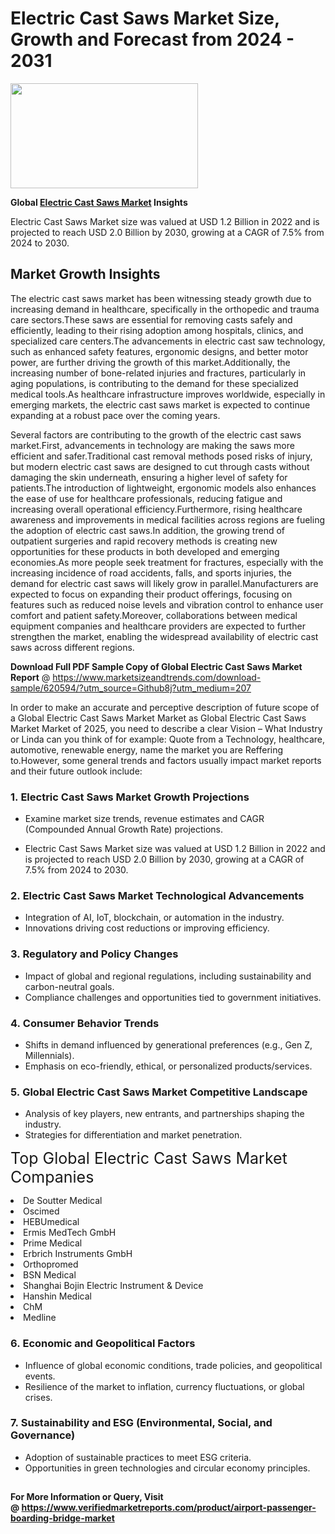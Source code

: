<H1>Electric Cast Saws Market Size, Growth and Forecast from 2024 - 2031</H1><img class="aligncenter size-medium wp-image-584254" src="https://thirdeyenews.in/wp-content/uploads/2024/09/Global-Market-Research-300x168.jpeg" alt="" width="300" height="168" /><p><strong>Global&nbsp;<a href="https://www.marketsizeandtrends.com/download-sample/620594/?utm_source=Github8j?utm_medium=207">Electric Cast Saws Market</a> Insights</strong></p><p>Electric Cast Saws Market size was valued at USD 1.2 Billion in 2022 and is projected to reach USD 2.0 Billion by 2030, growing at a CAGR of 7.5% from 2024 to 2030.</p><p><h2>Market Growth Insights</h2> <p>The electric cast saws market has been witnessing steady growth due to increasing demand in healthcare, specifically in the orthopedic and trauma care sectors.These saws are essential for removing casts safely and efficiently, leading to their rising adoption among hospitals, clinics, and specialized care centers.The advancements in electric cast saw technology, such as enhanced safety features, ergonomic designs, and better motor power, are further driving the growth of this market.Additionally, the increasing number of bone-related injuries and fractures, particularly in aging populations, is contributing to the demand for these specialized medical tools.As healthcare infrastructure improves worldwide, especially in emerging markets, the electric cast saws market is expected to continue expanding at a robust pace over the coming years.</p> <p>Several factors are contributing to the growth of the electric cast saws market.First, advancements in technology are making the saws more efficient and safer.Traditional cast removal methods posed risks of injury, but modern electric cast saws are designed to cut through casts without damaging the skin underneath, ensuring a higher level of safety for patients.The introduction of lightweight, ergonomic models also enhances the ease of use for healthcare professionals, reducing fatigue and increasing overall operational efficiency.Furthermore, rising healthcare awareness and improvements in medical facilities across regions are fueling the adoption of electric cast saws.In addition, the growing trend of outpatient surgeries and rapid recovery methods is creating new opportunities for these products in both developed and emerging economies.As more people seek treatment for fractures, especially with the increasing incidence of road accidents, falls, and sports injuries, the demand for electric cast saws will likely grow in parallel.Manufacturers are expected to focus on expanding their product offerings, focusing on features such as reduced noise levels and vibration control to enhance user comfort and patient safety.Moreover, collaborations between medical equipment companies and healthcare providers are expected to further strengthen the market, enabling the widespread availability of electric cast saws across different regions.<p><span class=""><strong>Download Full PDF Sample Copy of Global Electric Cast Saws Market Report</strong> @ <a href="https://www.marketsizeandtrends.com/download-sample/620594/?utm_source=Github8j?utm_medium=207" target="_blank">https://www.marketsizeandtrends.com/download-sample/620594/?utm_source=Github8j?utm_medium=207</a></span></p><p>In order to make an accurate and perceptive description of future scope of a Global&nbsp;Electric Cast Saws Market Market as Global&nbsp;Electric Cast Saws Market Market of 2025, you need to describe a clear Vision &ndash; What Industry or Linda can you think of for example: Quote from a Technology, healthcare, automotive, renewable energy, name the market you are Reffering to.However, some general trends and factors usually impact market reports and their future outlook include:</p><h3>1.&nbsp;<strong>Electric Cast Saws Market Growth Projections</strong></h3><ul><li>Examine market size trends, revenue estimates and CAGR (Compounded Annual Growth Rate) projections.</li><li><p>Electric Cast Saws Market size was valued at USD 1.2 Billion in 2022 and is projected to reach USD 2.0 Billion by 2030, growing at a CAGR of 7.5% from 2024 to 2030.</p></li></ul><h3>2.&nbsp;<strong>Electric Cast Saws Market Technological Advancements</strong></h3><ul><li>Integration of AI, IoT, blockchain, or automation in the industry.</li><li>Innovations driving cost reductions or improving efficiency.</li></ul><h3>3.&nbsp;<strong>Regulatory and Policy Changes</strong></h3><ul><li>Impact of global and regional regulations, including sustainability and carbon-neutral goals.</li><li>Compliance challenges and opportunities tied to government initiatives.</li></ul><h3>4.&nbsp;<strong>Consumer Behavior Trends</strong></h3><ul><li>Shifts in demand influenced by generational preferences (e.g., Gen Z, Millennials).</li><li>Emphasis on eco-friendly, ethical, or personalized products/services.</li></ul><h3>5.&nbsp;<strong>Global Electric Cast Saws Market Competitive Landscape</strong></h3><ul><li>Analysis of key players, new entrants, and partnerships shaping the industry.</li><li>Strategies for differentiation and market penetration.</li></ul><p data-pm-slice="1 1 []"><span style="color: inherit; font-family: inherit; font-size: 25px;">Top Global Electric Cast Saws Market Companies</span></p><div class="" data-test-id=""><p><li>De Soutter Medical</li><li> Oscimed</li><li> HEBUmedical</li><li> Ermis MedTech GmbH</li><li> Prime Medical</li><li> Erbrich Instruments GmbH</li><li> Orthopromed</li><li> BSN Medical</li><li> Shanghai Bojin Electric Instrument & Device</li><li> Hanshin Medical</li><li> ChM</li><li> Medline</li></p></div><h3>6.&nbsp;<strong>Economic and Geopolitical Factors</strong></h3><ul><li>Influence of global economic conditions, trade policies, and geopolitical events.</li><li>Resilience of the market to inflation, currency fluctuations, or global crises.</li></ul><h3>7.&nbsp;<strong>Sustainability and ESG (Environmental, Social, and Governance)</strong></h3><ul><li>Adoption of sustainable practices to meet ESG criteria.</li><li>Opportunities in green technologies and circular economy principles.</li></ul><h2><strong style="font-size: 14px;">For More Information or Query, Visit @&nbsp;</strong><a style="background-color: #ffffff; font-size: 14px;" href="https://www.marketsizeandtrends.com/report/electric-cast-saws-market/" target="_blank">https://www.verifiedmarketreports.com/product/airport-passenger-boarding-bridge-market</a></h2>